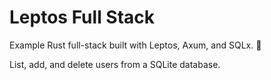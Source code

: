 # Leptos Full Stack
Example Rust full-stack built with Leptos, Axum, and SQLx. 🧱 

List, add, and delete users from a SQLite database.
